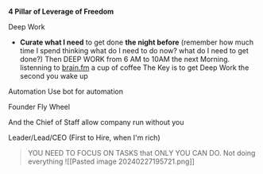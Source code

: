 
**4 Pillar of Leverage of Freedom**

Deep Work
+ **Curate what I need** to get done **the night before** (remember how much time I spend thinking what do I need to do now? what do I need to get done?)
	Then DEEP WORK from 6 AM to 10AM the next Morning.
		listenning to [brain.fm](https://www.brain.fm/)
		a cup of coffee
	The Key is to get Deep Work the second you wake up


Automation
	Use bot for automation

Founder Fly Wheel

And the Chief of  Staff
	allow company run without you

Leader/Lead/CEO (First to Hire, when I'm rich)
> YOU NEED TO FOCUS ON TASKS that ONLY YOU CAN DO. Not  doing everything
![[Pasted image 20240227195721.png]]

